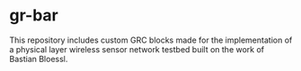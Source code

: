 # gr-bar
This repository includes custom GRC blocks made for the implementation of a physical layer wireless sensor network testbed built on the work of Bastian Bloessl.
